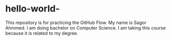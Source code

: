 # hello-world-
This repository is for practicing the GitHub Flow.
My name is Sagor Ahmmed. I am doing bachelor on Computer Science. I am taking this course because it is related to my degree.


